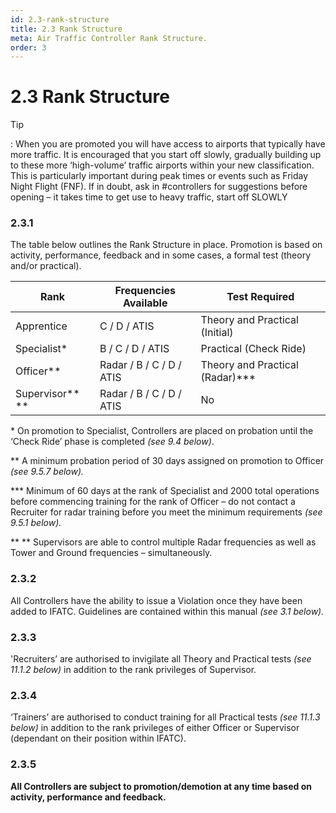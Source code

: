 ```yaml
---
id: 2.3-rank-structure
title: 2.3 Rank Structure
meta: Air Traffic Controller Rank Structure.
order: 3
---
```


# 2.3  Rank Structure

 

Tip

: When you are promoted you will have access to airports that typically have more traffic. It is encouraged that you start off slowly, gradually building up to these more ‘high-volume’ traffic airports within your new classification. This is particularly important during peak times or events such as Friday Night Flight (FNF). If in doubt, ask in #controllers for suggestions before opening – it takes time to get use to heavy traffic, start off SLOWLY

 

### 2.3.1    

The table below outlines the Rank Structure in place. Promotion is based on activity, performance, feedback and in some cases, a formal test (theory and/or practical).

 

| **Rank**        | **Frequencies  Available** | **Test  Required**              |
| --------------- | -------------------------- | ------------------------------- |
| Apprentice      | C / D / ATIS               | Theory and Practical (Initial)  |
| Specialist*     | B / C / D / ATIS           | Practical (Check Ride)          |
| Officer**       | Radar / B / C / D / ATIS   | Theory and Practical (Radar)*** |
| Supervisor** ** | Radar / B / C / D / ATIS   | No                              |

\* On promotion to Specialist, Controllers are placed on probation until the ‘Check Ride’ phase is completed *(see 9.4 below)*.

** A minimum probation period of 30 days assigned on promotion to Officer *(see 9.5.7 below).*

*** Minimum of 60 days at the rank of Specialist and 2000 total operations before commencing training for the rank of Officer – do not contact a Recruiter for radar training before you meet the minimum requirements *(see 9.5.1 below).*

** ** Supervisors are able to control multiple Radar frequencies as well as Tower and Ground frequencies – simultaneously.

 

### 2.3.2    

All Controllers have the ability to issue a Violation once they have been added to IFATC. Guidelines are contained within this manual *(see 3.1 below).*



### 2.3.3    

'Recruiters’ are authorised to invigilate all Theory and Practical tests *(see 11.1.2 below)* in addition to the rank privileges of Supervisor.



### 2.3.4     

‘Trainers’ are authorised to conduct training for all Practical tests *(see 11.1.3 below)* in addition to the rank privileges of either Officer or Supervisor (dependant on their position within IFATC).



### 2.3.5    

**All Controllers are subject to promotion/demotion at any time based on activity, performance and feedback.**

 